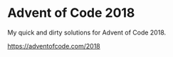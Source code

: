 # Advent of Code 2018

My quick and dirty solutions for Advent of Code 2018.

https://adventofcode.com/2018
